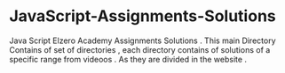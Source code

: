 # JavaScript-Assignments-Solutions
Java Script Elzero Academy Assignments Solutions .
This main Directory Contains of set of directories ,
each directory contains of solutions of a specific range from videoos .
As they are divided in the website .
